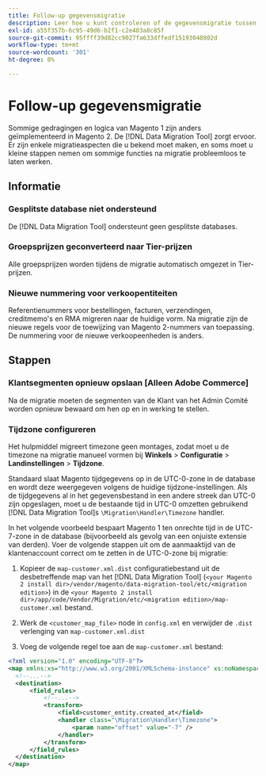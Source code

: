```yaml
---
title: Follow-up gegevensmigratie
description: Leer hoe u kunt controleren of de gegevensmigratie tussen Magento 1 en Magento 2 is gelukt en of alle functies naar behoren werken.
exl-id: a55f357b-6c95-49d6-b2f1-c2e403a8c85f
source-git-commit: 95ffff39d82cc9027fa633dffedf15193040802d
workflow-type: tm+mt
source-wordcount: '301'
ht-degree: 0%

---
```


# Follow-up gegevensmigratie

Sommige gedragingen en logica van Magento 1 zijn anders geïmplementeerd in Magento 2. De [!DNL Data Migration Tool] zorgt ervoor. Er zijn enkele migratieaspecten die u bekend moet maken, en soms moet u kleine stappen nemen om sommige functies na migratie probleemloos te laten werken.

## Informatie

### Gesplitste database niet ondersteund

De [!DNL Data Migration Tool] ondersteunt geen gesplitste databases.

### Groepsprijzen geconverteerd naar Tier-prijzen

Alle groepsprijzen worden tijdens de migratie automatisch omgezet in Tier-prijzen.

### Nieuwe nummering voor verkoopentiteiten

Referentienummers voor bestellingen, facturen, verzendingen, creditmemo&#39;s en RMA migreren naar de huidige vorm. Na migratie zijn de nieuwe regels voor de toewijzing van Magento 2-nummers van toepassing. De nummering voor de nieuwe verkoopeenheden is anders.

## Stappen

### Klantsegmenten opnieuw opslaan [Alleen Adobe Commerce]

Na de migratie moeten de segmenten van de Klant van het Admin Comité worden opnieuw bewaard om hen op en in werking te stellen.

### Tijdzone configureren

Het hulpmiddel migreert timezone geen montages, zodat moet u de timezone na migratie manueel vormen bij **Winkels** > **Configuratie** > **Landinstellingen** > **Tijdzone**.

Standaard slaat Magento tijdgegevens op in de UTC-0-zone in de database en wordt deze weergegeven volgens de huidige tijdzone-instellingen. Als de tijdgegevens al in het gegevensbestand in een andere streek dan UTC-0 zijn opgeslagen, moet u de bestaande tijd in UTC-0 omzetten gebruikend [!DNL Data Migration Tool]s `\Migration\Handler\Timezone` handler.

In het volgende voorbeeld bespaart Magento 1 ten onrechte tijd in de UTC-7-zone in de database (bijvoorbeeld als gevolg van een onjuiste extensie van derden). Voer de volgende stappen uit om de aanmaaktijd van de klantenaccount correct om te zetten in de UTC-0-zone bij migratie:

1. Kopieer de `map-customer.xml.dist` configuratiebestand uit de desbetreffende map van het [!DNL Data Migration Tool] (`<your Magento 2 install dir>/vendor/magento/data-migration-tool/etc/<migration edition>`) in de `<your Magento 2 install dir>/app/code/Vendor/Migration/etc/<migration edition>/map-customer.xml` bestand.

1. Werk de `<customer_map_file>` node in `config.xml` en verwijder de `.dist` verlenging van `map-customer.xml.dist`

1. Voeg de volgende regel toe aan de `map-customer.xml` bestand:

```xml
<?xml version="1.0" encoding="UTF-8"?>
<map xmlns:xs="http://www.w3.org/2001/XMLSchema-instance" xs:noNamespaceSchemaLocation="../map.xsd">
  <!--...-->
  <destination>
      <field_rules>
          <!--...-->
          <transform>
              <field>customer_entity.created_at</field>
              <handler class="\Migration\Handler\Timezone">
                  <param name="offset" value="-7" />
              </handler>
          </transform>
      </field_rules>
  </destination>
</map>
```
